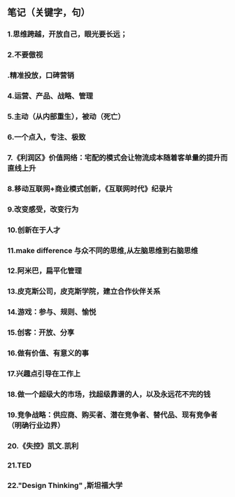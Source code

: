 ## 笔记（关键字，句）
### 1.思维跨越，开放自己，眼光要长远；
### 2.不要傲视
### .精准投放，口碑营销
### 4.运营、产品、战略、管理
### 5.主动（从内部重生），被动（死亡）
### 6.一个点入，专注、极致
### 7.《利润区》价值网络：宅配的模式会让物流成本随着客单量的提升而直线上升
### 8.移动互联网+商业模式创新，《互联网时代》纪录片
### 9.改变感受，改变行为
### 10.创新在于人才
### 11.make difference 与众不同的思维,从左脑思维到右脑思维
### 12.阿米巴，扁平化管理
### 13.皮克斯公司，皮克斯学院，建立合作伙伴关系
### 14.游戏：参与、规则、愉悦
### 15.创客：开放、分享
### 16.做有价值、有意义的事
### 17.兴趣点引导在工作上
### 18.做一个超级大的市场，找超级靠谱的人，以及永远花不完的钱
### 19.竞争战略：供应商、购买者、潜在竞争者、替代品、现有竞争者（明确行业边界）
### 20.《失控》凯文.凯利
### 21.TED
### 22."Design Thinking" ,斯坦福大学
